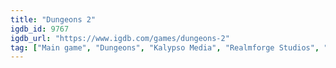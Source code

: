 ```yaml
---
title: "Dungeons 2"
igdb_id: 9767
igdb_url: "https://www.igdb.com/games/dungeons-2"
tag: ["Main game", "Dungeons", "Kalypso Media", "Realmforge Studios", "CDP", "Real Time Strategy (RTS)", "Role-playing (RPG)", "Simulator", "Strategy", "Single player", "Multiplayer", "Bird view / Isometric", "Fantasy", "Comedy"]
---
```

